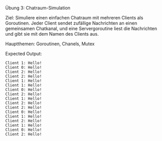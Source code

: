 Übung 3: Chatraum-Simulation

Ziel: Simuliere einen einfachen Chatraum mit mehreren Clients als Goroutinen. Jeder Client sendet zufällige Nachrichten an einen gemeinsamen Chatkanal, und eine Servergoroutine liest die Nachrichten und gibt sie mit dem Namen des Clients aus.

Hauptthemen: Goroutinen, Chanels, Mutex

Expected Output:
```
Client 1: Hello!
Client 0: Hello!
Client 2: Hello!
Client 2: Hello!
Client 1: Hello!
Client 1: Hello!
Client 0: Hello!
Client 2: Hello!
Client 1: Hello!
Client 2: Hello!
Client 2: Hello!
Client 0: Hello!
Client 1: Hello!
Client 2: Hello!
Client 1: Hello!
Client 0: Hello!
Client 2: Hello!

```